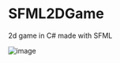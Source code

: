 # SFML2DGame

2d game in C# made with SFML

![image](https://github.com/charozoid/SFML2DGame/assets/13021889/e69e018a-3525-4e84-84f7-f826efaf22be)
